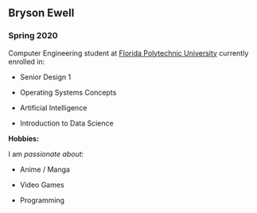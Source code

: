 ## Bryson Ewell

### Spring 2020 

Computer Engineering student at [Florida Polytechnic University](https://www.floridapoly.edu) currently enrolled in: 

- Senior Design 1

- Operating Systems Concepts

- Artificial Intelligence

- Introduction to Data Science

**Hobbies:**

I am _passionate about_: 

- Anime / Manga

- Video Games

- Programming
